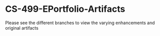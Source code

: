 # CS-499-EPortfolio-Artifacts

Please see the different branches to view the varying enhancements and original artifacts
